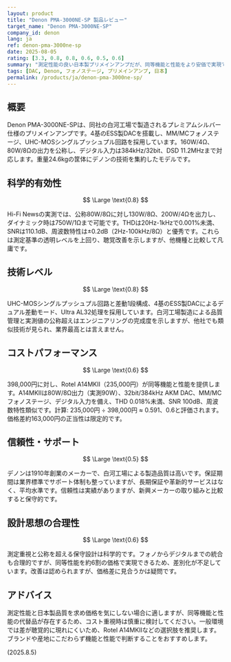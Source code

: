 ```yaml
---
layout: product
title: "Denon PMA-3000NE-SP 製品レビュー"
target_name: "Denon PMA-3000NE-SP"
company_id: denon
lang: ja
ref: denon-pma-3000ne-sp
date: 2025-08-05
rating: [3.3, 0.8, 0.8, 0.6, 0.5, 0.6]
summary: "測定性能の良い日本製プリメインアンプだが、同等機能と性能をより安価で実現できる代替品が存在します"
tags: [DAC, Denon, フォノステージ, プリメインアンプ, 日本]
permalink: /products/ja/denon-pma-3000ne-sp/
---
```

## 概要

Denon PMA-3000NE-SPは、同社の白河工場で製造されるプレミアムシルバー仕様のプリメインアンプです。4基のESS製DACを搭載し、MM/MCフォノステージ、UHC-MOSシングルプッシュプル回路を採用しています。160W/4Ω、80W/8Ωの出力を公称し、デジタル入力は384kHz/32bit、DSD 11.2MHzまで対応します。重量24.6kgの筐体にデノンの技術を集約したモデルです。

## 科学的有効性

$$ \Large \text{0.8} $$

Hi-Fi Newsの実測では、公称80W/8Ωに対し130W/8Ω、200W/4Ωを出力し、ダイナミック時は750W/1Ωまで可能です。THDは20Hz-1kHzで0.001%未満、SNRは110.1dB、周波数特性は±0.2dB（2Hz-100kHz/8Ω）と優秀です。これらは測定基準の透明レベルを上回り、聴覚改善を示しますが、他機種と比較して凡庸です。

## 技術レベル

$$ \Large \text{0.8} $$

UHC-MOSシングルプッシュプル回路と差動1段構成、4基のESS製DACによるデュアル差動モード、Ultra AL32処理を採用しています。白河工場製造による品質管理と実測値の公称超えはエンジニアリングの完成度を示しますが、他社でも類似技術が見られ、業界最高とは言えません。

## コストパフォーマンス

$$ \Large \text{0.6} $$

398,000円に対し、Rotel A14MKII（235,000円）が同等機能と性能を提供します。A14MKIIは80W/8Ω出力（実測90W）、32bit/384kHz AKM DAC、MM/MCフォノステージ、デジタル入力を備え、THD 0.018%未満、SNR 100dB、周波数特性類似です。計算: 235,000円 ÷ 398,000円 ≈ 0.591、0.6と評価されます。価格差約163,000円の正当性は限定的です。

## 信頼性・サポート

$$ \Large \text{0.5} $$

デノンは1910年創業のメーカーで、白河工場による製造品質は高いです。保証期間は業界標準でサポート体制も整っていますが、長期保証や革新的サービスはなく、平均水準です。信頼性は実績がありますが、新興メーカーの取り組みと比較すると保守的です。

## 設計思想の合理性

$$ \Large \text{0.6} $$

測定重視と公称を超える保守設計は科学的です。フォノからデジタルまでの統合も合理的ですが、同等性能を約6割の価格で実現できるため、差別化が不足しています。改善は認められますが、価格差に見合うかは疑問です。

## アドバイス

測定性能と日本製品質を求め価格を気にしない場合に適しますが、同等機能と性能の代替品が存在するため、コスト重視時は慎重に検討してください。一般環境では差が聴覚的に現れにくいため、Rotel A14MKIIなどの選択肢を推奨します。ブランドや産地にこだわらず機能と性能で判断することをおすすめします。

(2025.8.5)
